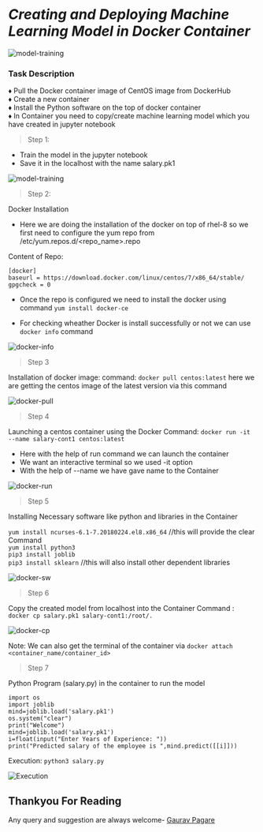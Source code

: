 # *Creating and Deploying Machine Learning Model in Docker Container*

![model-training](ScreenShots/1.jpg)

 ### Task Description

♦ Pull the Docker container image of CentOS image from DockerHub </br>
♦ Create a new container </br>
♦ Install the Python software on the top of docker container </br>
♦ In Container you need to copy/create machine learning model which you  have created in jupyter notebook </br>


> Step 1:

* Train the model in the jupyter notebook
* Save it in the localhost with the name salary.pk1

![model-training](ScreenShots/model-training.jpg)

> Step 2:

Docker Installation
* Here we are doing the installation of the docker on top of rhel-8 so we first need to configure the yum repo from /etc/yum.repos.d/<repo_name>.repo

Content of Repo:
```
[docker]
baseurl = https://download.docker.com/linux/centos/7/x86_64/stable/
gpgcheck = 0
```

* Once the repo is configured we need to install the docker using command
`yum install docker-ce`

* For checking wheather Docker is install successfully or not we can use `docker info` command

![docker-info](ScreenShots/docker-info.jpg)

> Step 3

Installation of docker image:
 command: `docker pull centos:latest`
 here we are getting the centos image of the latest version via this command

 ![docker-pull](ScreenShots/docker-pull.jpg)

 > Step 4

 Launching a centos container using the Docker
 Command:
 `docker run -it --name salary-cont1 centos:latest`
* Here with the help of run command we can launch the container
* We want an interactive terminal so we used -it option
* With the help of --name we have gave name to the Container

![docker-run](ScreenShots/docker-run.jpg)

> Step 5

Installing Necessary software like python and libraries in the Container

`yum install ncurses-6.1-7.20180224.el8.x86_64` //this will provide the clear Command</br> 
`yum install python3` </br>
`pip3 install joblib` </br>
`pip3 install sklearn` //this will also install other dependent libraries </br>

![docker-sw](ScreenShots/docker-sw.jpg)

> Step 6

Copy the created model from localhost into the Container
Command : `docker cp salary.pk1 salary-cont1:/root/.`


![docker-cp](ScreenShots/docker-cp.jpg)

Note: We can also get the terminal of the container via `docker attach <container_name/container_id>`

> Step 7

Python Program (salary.py) in the container to run the model
```
import os
import joblib
mind=joblib.load('salary.pk1')
os.system("clear")
print("Welcome")
mind=joblib.load('salary.pk1')
i=float(input("Enter Years of Experience: "))
print("Predicted salary of the employee is ",mind.predict([[i]]))
```
Execution:
`python3 salary.py`

![Execution](ScreenShots/execution.jpg)

## Thankyou For Reading
Any query and suggestion are always welcome- [Gaurav Pagare](https://www.linkedin.com/in/gaurav-pagare-8b721a193/)
